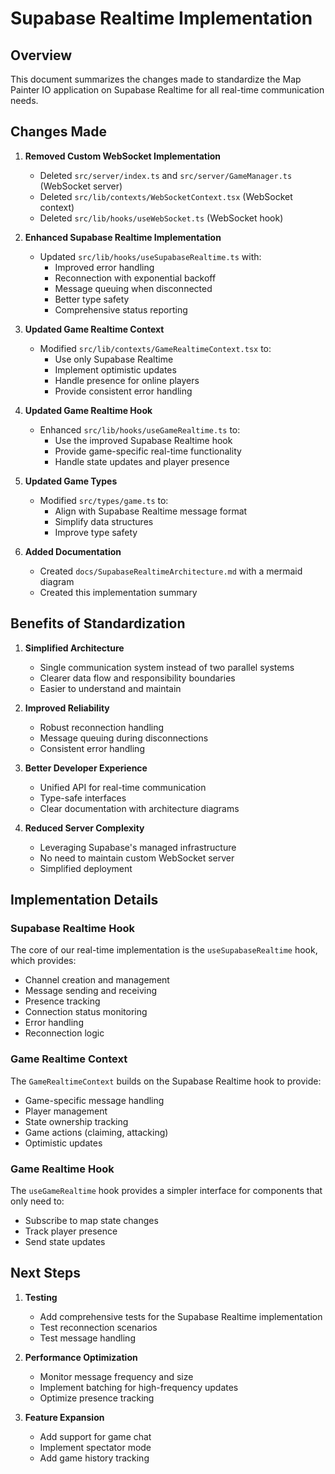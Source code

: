 # Supabase Realtime Implementation

## Overview

This document summarizes the changes made to standardize the Map Painter IO application on Supabase Realtime for all real-time communication needs.

## Changes Made

1. **Removed Custom WebSocket Implementation**

   - Deleted `src/server/index.ts` and `src/server/GameManager.ts` (WebSocket server)
   - Deleted `src/lib/contexts/WebSocketContext.tsx` (WebSocket context)
   - Deleted `src/lib/hooks/useWebSocket.ts` (WebSocket hook)

2. **Enhanced Supabase Realtime Implementation**

   - Updated `src/lib/hooks/useSupabaseRealtime.ts` with:
     - Improved error handling
     - Reconnection with exponential backoff
     - Message queuing when disconnected
     - Better type safety
     - Comprehensive status reporting

3. **Updated Game Realtime Context**

   - Modified `src/lib/contexts/GameRealtimeContext.tsx` to:
     - Use only Supabase Realtime
     - Implement optimistic updates
     - Handle presence for online players
     - Provide consistent error handling

4. **Updated Game Realtime Hook**

   - Enhanced `src/lib/hooks/useGameRealtime.ts` to:
     - Use the improved Supabase Realtime hook
     - Provide game-specific real-time functionality
     - Handle state updates and player presence

5. **Updated Game Types**

   - Modified `src/types/game.ts` to:
     - Align with Supabase Realtime message format
     - Simplify data structures
     - Improve type safety

6. **Added Documentation**
   - Created `docs/SupabaseRealtimeArchitecture.md` with a mermaid diagram
   - Created this implementation summary

## Benefits of Standardization

1. **Simplified Architecture**

   - Single communication system instead of two parallel systems
   - Clearer data flow and responsibility boundaries
   - Easier to understand and maintain

2. **Improved Reliability**

   - Robust reconnection handling
   - Message queuing during disconnections
   - Consistent error handling

3. **Better Developer Experience**

   - Unified API for real-time communication
   - Type-safe interfaces
   - Clear documentation with architecture diagrams

4. **Reduced Server Complexity**
   - Leveraging Supabase's managed infrastructure
   - No need to maintain custom WebSocket server
   - Simplified deployment

## Implementation Details

### Supabase Realtime Hook

The core of our real-time implementation is the `useSupabaseRealtime` hook, which provides:

- Channel creation and management
- Message sending and receiving
- Presence tracking
- Connection status monitoring
- Error handling
- Reconnection logic

### Game Realtime Context

The `GameRealtimeContext` builds on the Supabase Realtime hook to provide:

- Game-specific message handling
- Player management
- State ownership tracking
- Game actions (claiming, attacking)
- Optimistic updates

### Game Realtime Hook

The `useGameRealtime` hook provides a simpler interface for components that only need to:

- Subscribe to map state changes
- Track player presence
- Send state updates

## Next Steps

1. **Testing**

   - Add comprehensive tests for the Supabase Realtime implementation
   - Test reconnection scenarios
   - Test message handling

2. **Performance Optimization**

   - Monitor message frequency and size
   - Implement batching for high-frequency updates
   - Optimize presence tracking

3. **Feature Expansion**
   - Add support for game chat
   - Implement spectator mode
   - Add game history tracking
